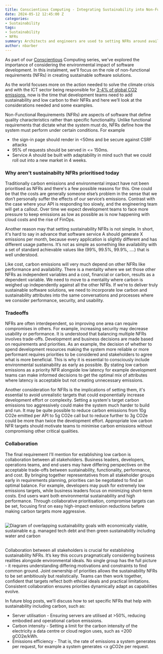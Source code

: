 ```yaml
---
title: Conscientious Computing - Integrating Sustainability into Non-Functional Requirements
date: 2024-05-12 12:45:00 Z
categories:
- Sustainability
tags:
- Sustainability
- NFRs
summary: Architects and engineers are used to setting NFRs around availability and security but not carbon emissions. In this blog I look at why we should think about sustainability NFRs when designing software
author: nbarber
---
```



As part of our [Conscientious](https://blog.scottlogic.com/2023/12/19/green-software-podcasts-what-the-team-are-listening-to-right-now.html) Computing series, we've explored the importance of considering the environmental impact of software development. In this instalment, we'll focus on the role of non-functional requirements (NFRs) in creating sustainable software solutions. 

As the world focuses more on the action needed to solve the climate crisis and with the ICT sector being responsible for [3-4% of global CO2 emissions](https://www.bcg.com/press/24june2021-telco-sector-game-changer-sustainability-shrinking-carbon-footprints), now is the time that development teams need to add sustainability and low carbon to their NFRs and here we’ll look at the considerations needed and some examples.  

Non-Functional Requirements (NFRs) are aspects of software that define quality characteristics rather than specific functionality. Unlike functional requirements that dictate what the system must do, NFRs define how the system must perform under certain conditions. For example

 * the sign-in page should render in <50ms and be secure against CSRF attacks
 * 95% of requests should be served in <= 150ms. 
 * Service A should be built with adaptability in mind such that we could roll out into a new market in 4 weeks. 

### Why aren't sustainabilty NFRs prioritised today
Traditionally carbon emissions and environmental impact have not been prioritised as NFRs and there's a few possible reasons for this. One could be that the costs are generally someone else’s problem in the sense that we don’t personally suffer the effects of our service’s emissions.  Contrast with the case where your API is responding too slowly, and the engineering team will get a callout. Over time we expect development teams to face more pressure to keep emissions as low as possible as is now happening with cloud costs and the rise of FinOps. 

Another reason may that setting sustainability NFRs is not simple. In short, it's hard to say in advance that software service A should generate X emissions per month, because every application is slightly different and has different usage patterns. It’s not as simple as something like availability with a set of standard achievable values like (99%, 99.5%, 99.9%, ….) that is well understood. 

Like cost, carbon emissions will very much depend on other NFRs like performance and availability. There is a mentality where we set those other NFRs as independent variables and a cost, financial or carbon, results as a dependent variable. We need to move to a mentality where carbon is weighed up independently against all the other NFRs. If we’re to deliver truly sustainable software solutions, we need to incorporate low carbon and sustainability attributes into the same conversations and processes where we consider performance, security, and usability.  

### Tradeoffs 
NFRs are often interdependent, so improving one area can require compromises in others. For example, increasing security may decrease usability or performance. It is understood that balancing multiple NFRs involves trade-offs. Development and business decisions are made based on requirements and priorities. As an example, the decision of whether to spend development resources making the system more reliable or more performant requires priorities to be considered and stakeholders to agree what is more beneficial. This is why it is essential to consciously include environmental sustainability as early as possible. By stating low carbon emissions as a priority NFR alongside low latency for example development teams can make informed decisions to get the optimal mix of attributes where latency is acceptable but not creating unnecessary emissions.   

Another consideration for NFRs is the implications of setting them, it's essential to avoid unrealistic targets that could exponentially increase development effort or complexity. Setting a system's target carbon emissions too aggressively could make the system much harder to build and run. It may be quite possible to reduce carbon emissions from 10g CO2e emitted per API to 5g CO2e call but to reduce further to 3g CO2e could be more than twice the development effort.  Appropriate low carbon NFR targets should motivate teams to minimise carbon emissions without compromising other critical qualities.  

### Collaboration
The final requirement I’ll mention for establishing low carbon is collaboration between all stakeholders. Business leaders, developers, operations teams, and end users may have differing perspectives on the acceptable trade-offs between sustainability, functionality, performance, and cost. By bringing together representatives from all stakeholder groups early in requirements planning, priorities can be negotiated to find an optimal balance. For example, developers may push for extremely low emissions targets, while business leaders focus on minimizing short-term costs. End users want both environmental sustainability and high performance. Through collaborative prioritisation, compromise targets can be set, focusing first on easy high-impact emission reductions before making carbon targets more aggressive. 


<img alt="Diagram of overlapping sustainability goals with economically viable, sustainable e.g. managed tech debt and then green sustainability including water and carbon" src="{{ site.github.url }}/nbarber/assets/sustainability_nfrs/sustainabilty_development_goals.jpg" title="" style="display: block; margin: 0 auto; padding: 1rem 0;" />

Collaboration between all stakeholders is crucial for establishing sustainability NFRs. It’s key this occurs pragmatically considering business realities alongside environmental ideals. No single group has the full picture - it requires understanding differing motivations and constraints to find common ground. Joint ownership of priorities allows the sustainability NFRs to be set ambitiously but realistically. Teams can then work together, confident that targets reflect both ethical ideals and practical limitations. Consistent collaboration ensures priorities dynamically adapt as capabilities evolve. 

In future blog posts, we'll discuss how to set specific NFRs that help with sustainability including carbon, such as: 

* Server utilisation - Ensuring servers are utilised at >50%, reducing embodied and operational carbon emissions. 
* Carbon intensity - Setting a limit for the carbon intensity of the electricity a data centre or cloud region uses, such as <200 gCO2e/kWh. 
* Emissions efficiency - That is, the rate of emissions a system generates per request, for example a system generates <x gCO2e per request. 

